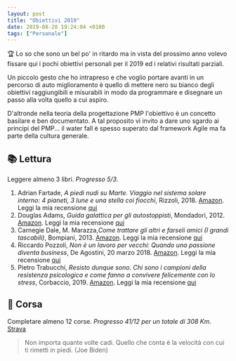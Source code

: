 ```yaml
---
layout: post
title: "Obiettivi 2019"
date: 2019-08-28 19:24:04 +0100
tags: ["Personale"]
---
```


:trophy: Lo so che sono un bel po' in ritardo ma in vista del prossimo anno volevo fissare qui i pochi obiettivi personali per il 2019 ed i relativi risultati parziali.

Un piccolo gesto che ho intrapreso e che voglio portare avanti in un percorso di auto miglioramento è quello di mettere nero su bianco degli obiettivi raggiungibili e misurabili in modo da programmare e disegnare un passo alla volta quello a cui aspiro.

D'altronde nella teoria della progettazione PMP l'obiettivo è un concetto basilare e ben documentato. A tal proposito vi invito a dare uno sgardo ai principi del PMP... il water fall è spesso superato dal framework Agile ma fa parte della cultura generale.

## 📚 Lettura

Leggere almeno 3 libri. _Progresso 5/3_.

1. Adrian Fartade, _A piedi nudi su Marte. Viaggio nel sistema solare interno: 4 pianeti, 3 lune e una stella coi fiocchi_, Rizzoli, 2018. [Amazon](https://www.amazon.it/piedi-nudi-Marte-Adrian-Fartade-ebook/dp/B07BW9PS59/ref=tmm_kin_swatch_0?_encoding=UTF8&qid=&sr=). Leggi la mia recensione [qui](../2019-09-05-a-piedi-nudi-su-marte)
2. Douglas Adams, _Guida galattica per gli autostoppisti_, Mondadori, 2012. [Amazon](https://www.amazon.it/Guida-galattica-autostoppisti-Douglas-Adams-ebook/dp/B007BYRXE4/ref=tmm_kin_swatch_0?_encoding=UTF8&qid=&sr=). Leggi la mia recensione [qui](../2019-09-11-guida-galattica-per-autostoppisti)
3. Carnegie Dale, M. Marazza,_Come trattare gli altri e farseli amici (I grandi tascabili)_, Bompiani, 2013. [Amazon](https://www.amazon.it/gp/product/B00GC52N5M/ref=ppx_yo_dt_b_d_asin_title_o02?ie=UTF8&psc=1). Leggi la mia recensione [qui](../2019-10-01-come-trattare-gli-altri-e-farseli-amici)
4. Riccardo Pozzoli, _Non è un lavoro per vecchi: Quando una passione diventa business_, De Agostini, 20 marzo 2018. [Amazon](https://www.amazon.it/Non-lavoro-vecchi-passione-business-ebook/dp/B079GXCH87/ref=tmm_kin_swatch_0?_encoding=UTF8&qid=1569342923&sr=8-1). Leggi la mia recensione [qui](../2019-10-05-non-e-un-lavoro-per-vecchi)
5. Pietro Trabucchi, _Resisto dunque sono. Chi sono i campioni della resistenza psicologica e come fanno a convivere felicemente con lo stress_, Corbaccio, 2019. [Amazon](https://www.amazon.it/Resisto-dunque-sono-Pietro-Trabucchi-ebook/dp/B0065QK98G/ref=tmm_kin_swatch_0?_encoding=UTF8&qid=1570450305&sr=8-1). Leggi la mia recensione [qui](../2019-11-15-resisto-dunque-sono)

## 🏃 Corsa

Completare almeno 12 corse. _Progresso 41/12 per un totale di 308 Km_. [Strava](https://www.strava.com/athletes/27329378/training/log?feature=public-training-log)

> Non importa quante volte cadi. Quello che conta è la velocità con cui ti rimetti in piedi. (Joe Biden)
